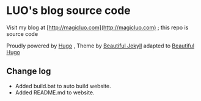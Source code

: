# LUO's blog source code

Visit my blog at [http://magicluo.com](http://magicluo.com) ; this repo is source code

Proudly powered by [Hugo](https://github.com/gohugoio/hugo) , Theme by [Beautiful Jekyll](http://deanattali.com/beautiful-jekyll/) adapted to [Beautiful Hugo](https://github.com/halogenica/beautifulhugo)

## Change log

* Added build.bat to auto build website.
* Added README.md to website.

